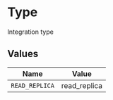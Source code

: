 # Type

Integration type


## Values

| Name           | Value          |
| -------------- | -------------- |
| `READ_REPLICA` | read_replica   |